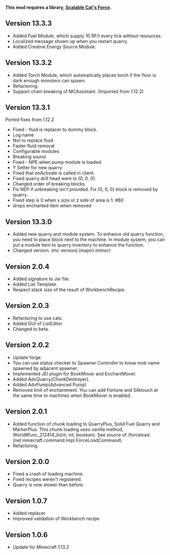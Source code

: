 **This mod requires a library, [Scalable Cat's Force](https://minecraft.curseforge.com/projects/scalable-cats-force).**

## Version 13.3.3
* Added Fuel Module, which supply 10 RF/t every tick without resources.
* Localized message shown up when you restart quarry.
* Added Creative Energy Source Module.

## Version 13.3.2
* Added Torch Module, which automatically places torch if the floor is dark enough monsters can spawn.
* Refactoring.
* Support chain breaking of MCAssistant. (Imported from 1.12.2)

## Version 13.3.1
Ported fixes from 1.12.2
* Fixed - fluid is replacer to dummy block.
* Log name
* Not to replace fluid
* Faster fluid removal
* Configurable modules
* Breaking sound
* Fixed - NPE when pump module is loaded.
* Y Setter for new quarry
* Fixed that onActivate is called in client.
* Fixed quarry drill head went to (0, 0, 0).
* Changed order of breaking blocks
* Fix NEP if unbreaking isn't provided. Fix (0, 0, 0) block is removed by quarry.
* Fixed step is 0 when x size or z side of area is 1. #60
* drops enchanted item when removed

## Version 13.3.0
* Added new quarry and module system. To enhance old quarry function, you need to place block next to the machine.
In module system, you can put a module item to quarry inventory to enhance the function.
* Changed version. (mc version).(major).(minor)

## Version 2.0.4
* Added signature to Jar file.
* Added List Template.
* Respect stack size of the result of WorkbenchRecipe.

## Version 2.0.3
* Refactoring to use cats.
* Added GUI of ListEditor
* Changed to beta.

## Version 2.0.2
* Update forge.
* You can use status checker to Spawner Controller to know mob name spawned by adjacent spawner.
* Implemented JEI plugin for BookMover and EnchantMover.
* Added AdvQuarry(ChunkDestroyer).
* Added AdvPump(Advanced Pump)
* Removed limit of enchantment. You can add Fortune and Silktouch at the same time to machines when BookMover is enabled.

## Version 2.0.1
* Added function of chunk loading to QuarryPlus, Solid Fuel Quarry and MarkerPlus.
This chunk loading uses vanilla method, World#func_212414_b(int, int, boolean). See source of /forceload (net.minecraft.command.impl.ForceLoadCommand).
* Refactoring.

## Version 2.0.0
* Fixed a crash of loading machine.
* Fixed recipes weren't registered.
* Quarry is now slower than before.

## Version 1.0.7
* Added replacer
* Improved validation of Workbench recipe

## Version 1.0.6
* Update for Minecraft 1.13.2
